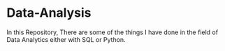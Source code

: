 # Data-Analysis

In this Repository, There are some of the things I have done in the field of Data Analytics either with SQL or Python.
